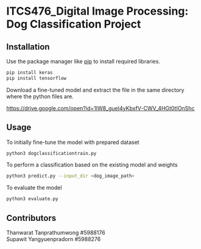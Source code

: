 # ITCS476_Digital Image Processing: Dog Classification Project

## Installation

Use the package manager like [pip](https://pip.pypa.io/en/stable/) to install required libraries.

```bash
pip install keras
pip install tensorflow
```
Download a fine-tuned model and extract the file in the same directory where the python files are.

https://drive.google.com/open?id=1IW8_gueI4yKbxfV-CWV_4HGt0tIOnShc

## Usage

To initially fine-tune the model with prepared dataset

```bash
python3 dogclassificationtrain.py
```

To perform a classification based on the existing model and weights

```bash
python3 predict.py --input_dir <dog_image_path>
```

To evaluate the model

```bash
python3 evaluate.py
```

## Contributors

Thanwarat Tanprathumwong #5988176\
Supawit Yangyuenpradorn #5988276

